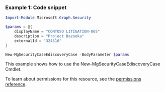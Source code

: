 ### Example 1: Code snippet

```powershellImport-Module Microsoft.Graph.Security

$params = @{
	displayName = "CONTOSO LITIGATION-005"
	description = "Project Bazooka"
	externalId = "324516"
}

New-MgSecurityCaseEdiscoveryCase -BodyParameter $params
```
This example shows how to use the New-MgSecurityCaseEdiscoveryCase Cmdlet.
To learn about permissions for this resource, see the [permissions reference](/graph/permissions-reference).

